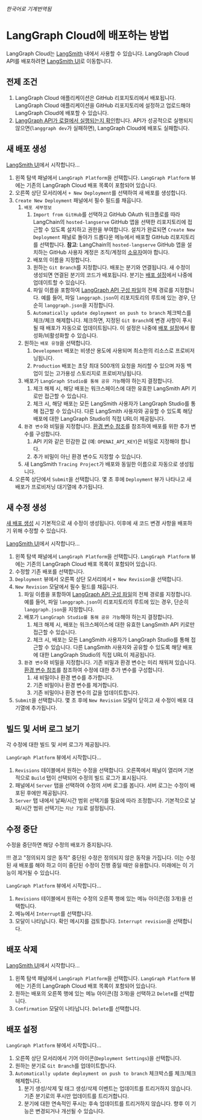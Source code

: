 _한국어로 기계번역됨_

# LangGraph Cloud에 배포하는 방법

LangGraph Cloud는 <a href="https://www.langchain.com/langsmith" target="_blank">LangSmith</a> 내에서 사용할 수 있습니다. LangGraph Cloud API를 배포하려면 <a href="https://smith.langchain.com/" target="_blank">LangSmith UI</a>로 이동합니다.

## 전제 조건

1. LangGraph Cloud 애플리케이션은 GitHub 리포지토리에서 배포됩니다. LangGraph Cloud 애플리케이션을 GitHub 리포지토리에 설정하고 업로드해야 LangGraph Cloud에 배포할 수 있습니다.
2. [LangGraph API가 로컬에서 실행되는지 확인](test_locally.md)합니다. API가 성공적으로 실행되지 않으면(`langgraph dev`가 실패하면), LangGraph Cloud에 배포도 실패합니다.

## 새 배포 생성

<a href="https://smith.langchain.com/" target="_blank">LangSmith UI</a>에서 시작합니다...

1. 왼쪽 탐색 패널에서 `LangGraph Platform`을 선택합니다. `LangGraph Platform` 뷰에는 기존의 LangGraph Cloud 배포 목록이 포함되어 있습니다.
2. 오른쪽 상단 모서리에서 `+ New Deployment`를 선택하여 새 배포를 생성합니다.
3. `Create New Deployment` 패널에서 필수 필드를 채웁니다.
    1. `배포 세부정보`
        1. `Import from GitHub`를 선택하고 GitHub OAuth 워크플로를 따라 LangChain의 `hosted-langserve` GitHub 앱을 선택한 리포지토리에 접근할 수 있도록 설치하고 권한을 부여합니다. 설치가 완료되면 `Create New Deployment` 패널로 돌아가 드롭다운 메뉴에서 배포할 GitHub 리포지토리를 선택합니다. **참고**: LangChain의 `hosted-langserve` GitHub 앱을 설치하는 GitHub 사용자 계정은 조직/계정의 [소유자](https://docs.github.com/en/organizations/managing-peoples-access-to-your-organization-with-roles/roles-in-an-organization#organization-owners)여야 합니다.
        2. 배포의 이름을 지정합니다.
        3. 원하는 `Git Branch`를 지정합니다. 배포는 분기와 연결됩니다. 새 수정이 생성되면 연결된 분기의 코드가 배포됩니다. 분기는 [배포 설정](#deployment-settings)에서 나중에 업데이트할 수 있습니다.
        4. 파일 이름을 포함하여 [LangGraph API 구성 파일](../reference/cli.md#configuration-file)의 전체 경로를 지정합니다. 예를 들어, 파일 `langgraph.json`이 리포지토리의 루트에 있는 경우, 단순히 `langgraph.json`을 지정합니다.
        5. `Automatically update deployment on push to branch` 체크박스를 체크/체크 해제합니다. 체크하면, 지정된 `Git Branch`에 변경 사항이 푸시될 때 배포가 자동으로 업데이트됩니다. 이 설정은 나중에 [배포 설정](#deployment-settings)에서 활성화/비활성화할 수 있습니다.
    2. 원하는 `배포 유형`을 선택합니다.
        1. `Development` 배포는 비생산 용도에 사용되며 최소한의 리소스로 프로비저닝됩니다.
        2. `Production` 배포는 초당 최대 500개의 요청을 처리할 수 있으며 자동 백업이 있는 고가용성 스토리지로 프로비저닝됩니다.
    3. 배포가 `LangGraph Studio를 통해 공유 가능`해야 하는지 결정합니다.
        1. 체크 해제 시, 해당 배포는 워크스페이스에 대한 유효한 LangSmith API 키로만 접근할 수 있습니다.
        2. 체크 시, 해당 배포는 모든 LangSmith 사용자가 LangGraph Studio를 통해 접근할 수 있습니다. 다른 LangSmith 사용자와 공유할 수 있도록 해당 배포에 대한 LangGraph Studio의 직접 URL이 제공됩니다.
    4. `환경 변수`와 비밀을 지정합니다. [환경 변수 참조](../reference/env_var.md)를 참조하여 배포를 위한 추가 변수를 구성합니다.
        1. API 키와 같은 민감한 값 (예: `OPENAI_API_KEY`)은 비밀로 지정해야 합니다.
        2. 추가 비밀이 아닌 환경 변수도 지정할 수 있습니다.
    5. 새 LangSmith `Tracing Project`가 배포와 동일한 이름으로 자동으로 생성됩니다.
4. 오른쪽 상단에서 `Submit`을 선택합니다. 몇 초 후에 `Deployment` 뷰가 나타나고 새 배포가 프로비저닝 대기열에 추가됩니다.

## 새 수정 생성

[새 배포 생성](#create-new-deployment) 시 기본적으로 새 수정이 생성됩니다. 이후에 새 코드 변경 사항을 배포하기 위해 수정할 수 있습니다.

<a href="https://smith.langchain.com/" target="_blank">LangSmith UI</a>에서 시작합니다...

1. 왼쪽 탐색 패널에서 `LangGraph Platform`을 선택합니다. `LangGraph Platform` 뷰에는 기존의 LangGraph Cloud 배포 목록이 포함되어 있습니다.
2. 수정할 기존 배포를 선택합니다.
3. `Deployment` 뷰에서 오른쪽 상단 모서리에서 `+ New Revision`을 선택합니다.
4. `New Revision` 모달에서 필수 필드를 채웁니다.
    1. 파일 이름을 포함하여 [LangGraph API 구성 파일](../reference/cli.md#configuration-file)의 전체 경로를 지정합니다. 예를 들어, 파일 `langgraph.json`이 리포지토리의 루트에 있는 경우, 단순히 `langgraph.json`을 지정합니다.
    2. 배포가 `LangGraph Studio를 통해 공유 가능`해야 하는지 결정합니다.
        1. 체크 해제 시, 배포는 워크스페이스에 대한 유효한 LangSmith API 키로만 접근할 수 있습니다.
        2. 체크 시, 배포는 모든 LangSmith 사용자가 LangGraph Studio를 통해 접근할 수 있습니다. 다른 LangSmith 사용자와 공유할 수 있도록 해당 배포에 대한 LangGraph Studio의 직접 URL이 제공됩니다.
    3. `환경 변수`와 비밀을 지정합니다. 기존 비밀과 환경 변수는 미리 채워져 있습니다. [환경 변수 참조](../reference/env_var.md)를 참조하여 수정에 대한 추가 변수를 구성합니다.
        1. 새 비밀이나 환경 변수를 추가합니다.
        2. 기존 비밀이나 환경 변수를 제거합니다.
        3. 기존 비밀이나 환경 변수의 값을 업데이트합니다.
5. `Submit`을 선택합니다. 몇 초 후에 `New Revision` 모달이 닫히고 새 수정이 배포 대기열에 추가됩니다.

## 빌드 및 서버 로그 보기

각 수정에 대한 빌드 및 서버 로그가 제공됩니다.

`LangGraph Platform` 뷰에서 시작합니다...

1. `Revisions` 테이블에서 원하는 수정을 선택합니다. 오른쪽에서 패널이 열리며 기본적으로 `Build` 탭이 선택되어 수정의 빌드 로그가 표시됩니다.
2. 패널에서 `Server` 탭을 선택하여 수정의 서버 로그를 봅니다. 서버 로그는 수정이 배포된 후에만 제공됩니다.
3. `Server` 탭 내에서 날짜/시간 범위 선택기를 필요에 따라 조정합니다. 기본적으로 날짜/시간 범위 선택기는 `지난 7일`로 설정됩니다.

## 수정 중단

수정을 중단하면 해당 수정의 배포가 중지됩니다.

!!! 경고 "정의되지 않은 동작"
    중단된 수정은 정의되지 않은 동작을 가집니다. 이는 수정된 새 배포를 해야 하고 이미 중단된 수정이 진행 중일 때만 유용합니다. 미래에는 이 기능이 제거될 수 있습니다.

`LangGraph Platform` 뷰에서 시작합니다...

1. `Revisions` 테이블에서 원하는 수정의 오른쪽 행에 있는 메뉴 아이콘(점 3개)을 선택합니다.
2. 메뉴에서 `Interrupt`를 선택합니다.
3. 모달이 나타납니다. 확인 메시지를 검토합니다. `Interrupt revision`을 선택합니다.

## 배포 삭제

<a href="https://smith.langchain.com/" target="_blank">LangSmith UI</a>에서 시작합니다...

1. 왼쪽 탐색 패널에서 `LangGraph Platform`을 선택합니다. `LangGraph Platform` 뷰에는 기존의 LangGraph Cloud 배포 목록이 포함되어 있습니다.
2. 원하는 배포의 오른쪽 행에 있는 메뉴 아이콘(점 3개)을 선택하고 `Delete`를 선택합니다.
3. `Confirmation` 모달이 나타납니다. `Delete`를 선택합니다.

## 배포 설정

`LangGraph Platform` 뷰에서 시작합니다...

1. 오른쪽 상단 모서리에서 기어 아이콘(`Deployment Settings`)을 선택합니다.
2. 원하는 분기로 `Git Branch`를 업데이트합니다.
3. `Automatically update deployment on push to branch` 체크박스를 체크/체크 해제합니다.
    1. 분기 생성/삭제 및 태그 생성/삭제 이벤트는 업데이트를 트리거하지 않습니다. 기존 분기로의 푸시만 업데이트를 트리거합니다.
    2. 분기에 대한 연속적인 푸시는 후속 업데이트를 트리거하지 않습니다. 향후 이 기능은 변경되거나 개선될 수 있습니다.
